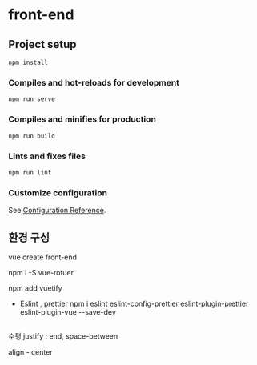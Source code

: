 # front-end

## Project setup
```
npm install
```

### Compiles and hot-reloads for development
```
npm run serve
```

### Compiles and minifies for production
```
npm run build
```

### Lints and fixes files
```
npm run lint
```

### Customize configuration
See [Configuration Reference](https://cli.vuejs.org/config/).


## 환경 구성 

vue create front-end

npm i -S vue-rotuer

npm add vuetify

- Eslint , prettier
npm i eslint eslint-config-prettier eslint-plugin-prettier eslint-plugin-vue --save-dev


## 

수평
justify : end, space-between

align - center 